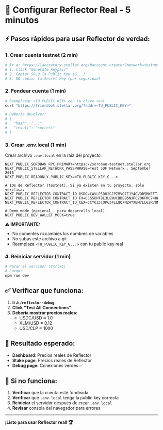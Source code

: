# 🚀 Configurar Reflector Real - 5 minutos

## ⚡ Pasos rápidos para usar Reflector de verdad:

### 1. Crear cuenta testnet (2 min)
```bash
# Ir a: https://laboratory.stellar.org/#account-creator?network=testnet
# 1. Click "Generate Keypair"
# 2. Copiar SOLO la Public Key (G...)
# 3. NO copiar la Secret Key (por seguridad)
```

### 2. Fondear cuenta (1 min)
```bash
# Reemplazar <TU_PUBLIC_KEY> con tu clave real
curl "https://friendbot.stellar.org/?addr=<TU_PUBLIC_KEY>"

# Debería devolver:
# {
#   "hash": "...",
#   "result": "success"
# }
```

### 3. Crear .env.local (1 min)
Crear archivo `.env.local` en la raíz del proyecto:

```env
NEXT_PUBLIC_SOROBAN_RPC_PRIMARY=https://soroban-testnet.stellar.org
NEXT_PUBLIC_STELLAR_NETWORK_PASSPHRASE=Test SDF Network ; September 2015
NEXT_PUBLIC_READONLY_PUBLIC_KEY=<TU_PUBLIC_KEY_G...>

# IDs de Reflector (testnet). Si ya existen en tu proyecto, solo verifica:
NEXT_PUBLIC_REFLECTOR_CONTRACT_ID_USDC=CAVLP5DH2GJPZMVO7IJY4CVOD5MWEFTJFVPD2YY2FQXOQHRGHK4D6HLP
NEXT_PUBLIC_REFLECTOR_CONTRACT_ID_FX=CCSSOHTBL3LEWUCBBEB5NJFC2OKFRC74OWEIJIZLRJBGAAU4VMU5NV4W
NEXT_PUBLIC_REFLECTOR_CONTRACT_ID_CEX=CCYOZJCOPG34LLQQ7N24YXBM7LL62R7ONMZ3G6WZAAYPB5OYKOMJRN63

# Demo mode (opcional - para desarrollo local)
NEXT_PUBLIC_DEV_WALLET_MOCK=true
```

**⚠️ IMPORTANTE:**
- No comentes ni cambies los nombres de variables
- No subas este archivo a git
- Reemplaza `<TU_PUBLIC_KEY_G...>` con tu public key real

### 4. Reiniciar servidor (1 min)
```bash
# Parar el servidor (Ctrl+C)
# Luego:
npm run dev
```

## ✅ Verificar que funciona:

1. **Ir a `/reflector-debug`**
2. **Click "Test All Connections"**
3. **Debería mostrar precios reales:**
   - USDC/USD ≈ 1.0
   - XLM/USD ≈ 0.12
   - USD/CLP ≈ 1000

## 🎯 Resultado esperado:

- **Dashboard**: Precios reales de Reflector
- **Stake page**: Precios reales de Reflector  
- **Debug page**: Conexiones verdes ✅

## 🚨 Si no funciona:

1. **Verificar** que la cuenta esté fondeada
2. **Verificar** que `.env.local` tenga la public key correcta
3. **Reiniciar** el servidor después de crear `.env.local`
4. **Revisar** consola del navegador para errores

---

**¡Listo para usar Reflector real! 🏆**
